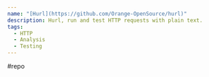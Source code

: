 ```yaml
---
name: "[Hurl](https://github.com/Orange-OpenSource/hurl)"
description: Hurl, run and test HTTP requests with plain text.
tags:
  - HTTP
  - Analysis
  - Testing
---
```

#repo